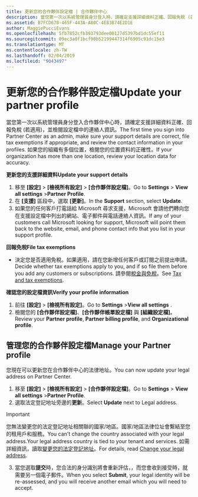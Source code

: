 ```yaml
---
title: 更新您的合作夥伴設定檔 | 合作夥伴中心
description: 當您第一次以系統管理員身分登入時，請確定支援詳細資料正確、回報免稅 (若適用)，並檢閱設定檔中的連絡人資訊。
ms.assetid: B7FCD670-465F-443A-A80C-4E83B74E2D1E
author: MaggiePucciEvans
ms.openlocfilehash: 5fb7852cfb393793dee00127d5397bd1dc55ef11
ms.sourcegitcommit: 09ec3a0f1bcf90b52199447314f6905c91dc15e3
ms.translationtype: MT
ms.contentlocale: zh-TW
ms.lasthandoff: 02/04/2019
ms.locfileid: "9043497"
---
```

# <a name="update-your-partner-profile"></a><span data-ttu-id="e3356-103">更新您的合作夥伴設定檔</span><span class="sxs-lookup"><span data-stu-id="e3356-103">Update your partner profile</span></span>


<span data-ttu-id="e3356-104">當您第一次以系統管理員身分登入合作夥伴中心時，請確定支援詳細資料正確、回報免稅 (若適用)，並檢閱設定檔中的連絡人資訊。</span><span class="sxs-lookup"><span data-stu-id="e3356-104">The first time you sign into Partner Center as an admin, make sure your support details are correct, file tax exemptions if appropriate, and review the contact information in your profiles.</span></span> <span data-ttu-id="e3356-105">如果您的組織有多個位置，檢閱您的位置資料的正確性。</span><span class="sxs-lookup"><span data-stu-id="e3356-105">If your organization has more than one location, review your location data for accuracy.</span></span>

**<span data-ttu-id="e3356-106">更新您的支援詳細資料</span><span class="sxs-lookup"><span data-stu-id="e3356-106">Update your support details</span></span>**

1.  <span data-ttu-id="e3356-107">移至 **\[設定\]** &gt; **\[檢視所有設定\]** &gt; **\[合作夥伴設定檔\]**。</span><span class="sxs-lookup"><span data-stu-id="e3356-107">Go to **Settings** &gt; **View all settings** &gt;**Partner Profile**.</span></span>
2.  <span data-ttu-id="e3356-108">在 **\[支援\]** 區段中，選取 **\[更新\]**。</span><span class="sxs-lookup"><span data-stu-id="e3356-108">In the **Support** section, select **Update**.</span></span>
3.  <span data-ttu-id="e3356-109">如果您的任何客戶打電話給 Microsoft 尋求支援，Microsoft 會請他們轉向您在支援設定檔中列出的網站、電子郵件與電話連絡人資訊。</span><span class="sxs-lookup"><span data-stu-id="e3356-109">If any of your customers call Microsoft looking for support, Microsoft will point them back to the website, email, and phone contact info that you list in your support profile.</span></span>

**<span data-ttu-id="e3356-110">回報免稅</span><span class="sxs-lookup"><span data-stu-id="e3356-110">File tax exemptions</span></span>**

-   <span data-ttu-id="e3356-111">決定您是否適用免稅。如果適用，請在您新增任何客戶或訂閱之前提出申請。</span><span class="sxs-lookup"><span data-stu-id="e3356-111">Decide whether tax exemptions apply to you, and if so file them before you add any customers or subscriptions.</span></span> <span data-ttu-id="e3356-112">請參閱[稅金與免稅](tax-and-tax-exemptions.md)。</span><span class="sxs-lookup"><span data-stu-id="e3356-112">See [Tax and tax exemptions](tax-and-tax-exemptions.md).</span></span>

**<span data-ttu-id="e3356-113">確認您的設定檔資訊</span><span class="sxs-lookup"><span data-stu-id="e3356-113">Verify your profile information</span></span>**

1.  <span data-ttu-id="e3356-114">前往 **\[設定\]** &gt; **\[檢視所有設定\]**。</span><span class="sxs-lookup"><span data-stu-id="e3356-114">Go to **Settings** &gt;**View all settings** .</span></span> 
2.  <span data-ttu-id="e3356-115">檢閱您的 **\[合作夥伴設定檔\]**、**\[合作夥伴帳單設定檔\]** 與 **\[組織設定檔\]**。</span><span class="sxs-lookup"><span data-stu-id="e3356-115">Review your **Partner profile**, **Partner billing profile**, and **Organizational profile**.</span></span>

## <a name="manage-your-partner-profile"></a><span data-ttu-id="e3356-116">管理您的合作夥伴設定檔</span><span class="sxs-lookup"><span data-stu-id="e3356-116">Manage your Partner profile</span></span> 

<span data-ttu-id="e3356-117">您現在可以更新您在合作夥伴中心的法律地址。</span><span class="sxs-lookup"><span data-stu-id="e3356-117">You can now update your legal address on Partner Center.</span></span>

1. <span data-ttu-id="e3356-118">移至 **\[設定\]** &gt; **\[檢視所有設定\]** &gt; **\[合作夥伴設定檔\]**。</span><span class="sxs-lookup"><span data-stu-id="e3356-118">Go to **Settings** &gt; **View all settings** &gt;**Partner Profile**.</span></span>
2. <span data-ttu-id="e3356-119">選取法定登記地址旁邊的**更新**。</span><span class="sxs-lookup"><span data-stu-id="e3356-119">Select **Update** next to Legal address.</span></span> 

>[!Important]
><span data-ttu-id="e3356-120">您無法變更您的法定登記地址相關聯的國家/地區。國家/地區法律位址會繫結至您的租用戶和服務。</span><span class="sxs-lookup"><span data-stu-id="e3356-120">You can't change the country associated with your legal address.Your legal address country is tied to your tenant and services.</span></span> <span data-ttu-id="e3356-121">如需詳細資訊，讀取[變更您的法定登記地址](https://docs.microsoft.com/office365/admin/manage/change-address-contact-and-more?view=o365-worldwide)。</span><span class="sxs-lookup"><span data-stu-id="e3356-121">For details, read [Change your legal address](https://docs.microsoft.com/office365/admin/manage/change-address-contact-and-more?view=o365-worldwide).</span></span>

3. <span data-ttu-id="e3356-122">當您選取**提交**時，您合法的身分識別將會重新評估，，而您會收到接受時，就需要另一個電子郵件。</span><span class="sxs-lookup"><span data-stu-id="e3356-122">When you select **Submit**, your legal identity will be re-assessed, and you will receive another email which you will need to accept.</span></span>



 



